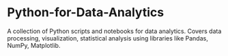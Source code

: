 # Python-for-Data-Analytics
A collection of Python scripts and notebooks for data analytics. Covers data processing, visualization, statistical analysis using libraries like Pandas, NumPy, Matplotlib.
